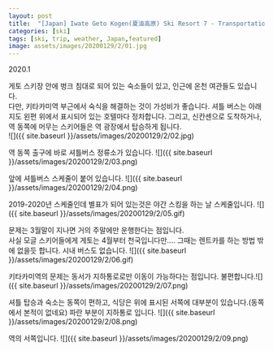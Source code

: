 ```yaml
---
layout: post
title:  "[Japan] Iwate Geto Kogen(夏油高原) Ski Resort 7 - Transportation"
categories: [ski]
tags: [ski, trip, weather, Japan,featured]
image: assets/images/20200129/2/01.jpg
---
```


2020.1

게토 스키장 안에 벙크 침대로 되어 있는 숙소들이 있고, 인근에 온천 여관들도 있습니다.  
다만,  키타카미역 부근에서 숙식을 해결하는 것이 가성비가 좋습니다.
셔틀 버스는 아래 지도 왼편 위에서 표시되어 있는 호텔마다 정차합니다.
그리고, 신칸센으로 도착하거나, 역 동쪽에 머무는 스키어들은 역 광장에서 탑승하게 됩니다.  
![]({{ site.baseurl }}/assets/images/20200129/2/02.jpg)

역 동쪽 출구에 바로 셔틀버스 정류소가 있습니다.
![]({{ site.baseurl }}/assets/images/20200129/2/03.png)

앞에 셔틀버스 스케줄이 붙어 있습니다.
![]({{ site.baseurl }}/assets/images/20200129/2/04.png)

2019-2020년 스케줄인데 별표가 되어 있는것은 야간 스킹을 하는 날 스케줄입니다.
![]({{ site.baseurl }}/assets/images/20200129/2/05.gif)

문제는 3월말이 지나면 거의 주말에만 운행한다는 점입니다.    
사실 모글 스키어들에게 게토는 4월부터 천국입니다만....
그때는 렌트카를 하는 방법 밖에 없을듯 합니다. 
시내 버스도 없습니다.
![]({{ site.baseurl }}/assets/images/20200129/2/06.gif)

키타카미역의 문제는 동서가 지하통로로만 이동이 가능하다는 점입니다.
불편합니다.![]({{ site.baseurl }}/assets/images/20200129/2/07.png)


셔틀 탑승과 숙소는 동쪽이 편하고, 식당은 위에 표시된 서쪽에 대부분이 있습니다.(동쪽에서 본적이 없네요)
파란 부분이 지하통로 입니다.
![]({{ site.baseurl }}/assets/images/20200129/2/08.png)

역의 서쪽입니다.
![]({{ site.baseurl }}/assets/images/20200129/2/09.png)


